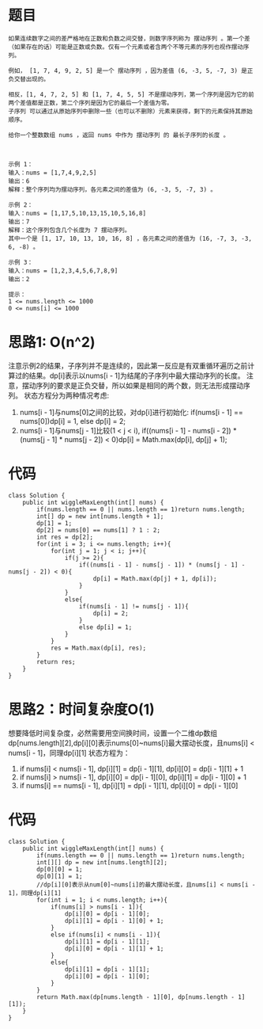 # 题目
```
如果连续数字之间的差严格地在正数和负数之间交替，则数字序列称为 摆动序列 。第一个差（如果存在的话）可能是正数或负数。仅有一个元素或者含两个不等元素的序列也视作摆动序列。

例如， [1, 7, 4, 9, 2, 5] 是一个 摆动序列 ，因为差值 (6, -3, 5, -7, 3) 是正负交替出现的。

相反，[1, 4, 7, 2, 5] 和 [1, 7, 4, 5, 5] 不是摆动序列，第一个序列是因为它的前两个差值都是正数，第二个序列是因为它的最后一个差值为零。
子序列 可以通过从原始序列中删除一些（也可以不删除）元素来获得，剩下的元素保持其原始顺序。

给你一个整数数组 nums ，返回 nums 中作为 摆动序列 的 最长子序列的长度 。

 

示例 1：
输入：nums = [1,7,4,9,2,5]
输出：6
解释：整个序列均为摆动序列，各元素之间的差值为 (6, -3, 5, -7, 3) 。

示例 2：
输入：nums = [1,17,5,10,13,15,10,5,16,8]
输出：7
解释：这个序列包含几个长度为 7 摆动序列。
其中一个是 [1, 17, 10, 13, 10, 16, 8] ，各元素之间的差值为 (16, -7, 3, -3, 6, -8) 。

示例 3：
输入：nums = [1,2,3,4,5,6,7,8,9]
输出：2

提示：
1 <= nums.length <= 1000
0 <= nums[i] <= 1000
```
# 思路1: O(n^2)
注意示例2的结果，子序列并不是连续的，因此第一反应是有双重循环遍历之前计算过的结果。dp[i]表示以nums[i - 1]为结尾的子序列中最大摆动序列的长度。
注意，摆动序列的要求是正负交替，所以如果是相同的两个数，则无法形成摆动序列。
状态方程分为两种情况考虑:
1. nums[i - 1]与nums[0]之间的比较，对dp[i]进行初始化: if(nums[i - 1] == nums[0])dp[i] = 1, else dp[i] = 2;
2. nums[i - 1]与nums[j - 1]比较(1 < j < i), if((nums[i - 1] - nums[i - 2]) * (nums[j - 1] * nums[j - 2]) < 0)dp[i] = Math.max(dp[i], dp[j] + 1);
# 代码
```
class Solution {
    public int wiggleMaxLength(int[] nums) {
        if(nums.length == 0 || nums.length == 1)return nums.length;
        int[] dp = new int[nums.length + 1];
        dp[1] = 1;
        dp[2] = nums[0] == nums[1] ? 1 : 2;
        int res = dp[2];
        for(int i = 3; i <= nums.length; i++){
            for(int j = 1; j < i; j++){
                if(j >= 2){
                    if((nums[i - 1] - nums[j - 1]) * (nums[j - 1] - nums[j - 2]) < 0){
                        dp[i] = Math.max(dp[j] + 1, dp[i]);
                    }
                }
                else{
                    if(nums[i - 1] != nums[j - 1]){
                        dp[i] = 2;
                    }
                    else dp[i] = 1;
                }
            }
            res = Math.max(dp[i], res);
        }
        return res;
    }
}
```
# 思路2：时间复杂度O(1)
想要降低时间复杂度，必然需要用空间换时间，设置一个二维dp数组dp[nums.length][2],dp[i][0]表示nums[0]~nums[i]最大摆动长度，且nums[i] < nums[i - 1]，同理dp[i][1]
状态方程为：
1. if nums[i] < nums[i - 1], dp[i][1] = dp[i - 1][1], dp[i][0] = dp[i - 1][1] + 1
2. if nums[i] > nums[i - 1], dp[i][0] = dp[i - 1][0], dp[i][1] = dp[i - 1][0] + 1
3. if nums[i] == nums[i - 1], dp[i][1] = dp[i - 1][1], dp[i][0] = dp[i - 1][0]
# 代码
```
class Solution {
    public int wiggleMaxLength(int[] nums) {
        if(nums.length == 0 || nums.length == 1)return nums.length;
        int[][] dp = new int[nums.length][2];
        dp[0][0] = 1;
        dp[0][1] = 1;
        //dp[i][0]表示从num[0]~nums[i]的最大摆动长度，且nums[i] < nums[i - 1]，同理dp[i][1]
        for(int i = 1; i < nums.length; i++){
            if(nums[i] > nums[i - 1]){
                dp[i][0] = dp[i - 1][0];
                dp[i][1] = dp[i - 1][0] + 1;
            }
            else if(nums[i] < nums[i - 1]){
                dp[i][1] = dp[i - 1][1];
                dp[i][0] = dp[i - 1][1] + 1;
            }
            else{
                dp[i][1] = dp[i - 1][1];
                dp[i][0] = dp[i - 1][0];
            }
        }
        return Math.max(dp[nums.length - 1][0], dp[nums.length - 1][1]);
    }
}
```
